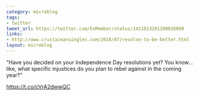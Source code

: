 ```yaml
---
category: microblog
tags:
- twitter
tweet_url: https://twitter.com/ExMember/status/1411813281208016899
links:
- http://www.crustaceansingles.com/2018/07/resolve-to-be-better.html
layout: microblog
---
```

"Have you decided on your Independence Day resolutions yet? You know… like, what specific injustices do you plan to rebel against in the coming year?"

https://t.co/cVrA2dwwQC
